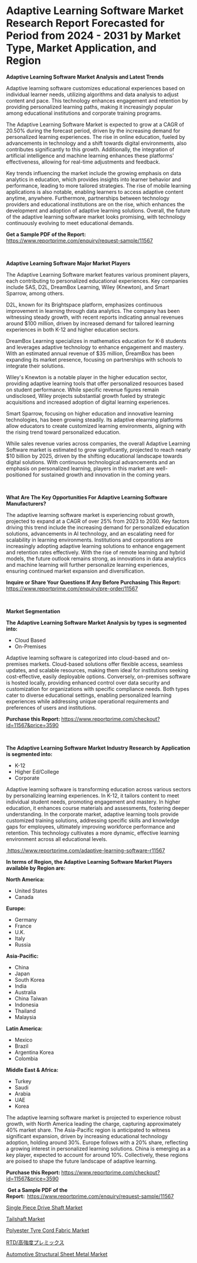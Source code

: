 <p><h1>Adaptive Learning Software Market Research Report Forecasted for Period from 2024 -  2031 by Market Type, Market Application, and Region</h1></p><p><strong>Adaptive Learning Software Market Analysis and Latest Trends</strong></p>
<p><p>Adaptive learning software customizes educational experiences based on individual learner needs, utilizing algorithms and data analysis to adjust content and pace. This technology enhances engagement and retention by providing personalized learning paths, making it increasingly popular among educational institutions and corporate training programs.</p><p>The Adaptive Learning Software Market is expected to grow at a CAGR of 20.50% during the forecast period, driven by the increasing demand for personalized learning experiences. The rise in online education, fueled by advancements in technology and a shift towards digital environments, also contributes significantly to this growth. Additionally, the integration of artificial intelligence and machine learning enhances these platforms' effectiveness, allowing for real-time adjustments and feedback.</p><p>Key trends influencing the market include the growing emphasis on data analytics in education, which provides insights into learner behavior and performance, leading to more tailored strategies. The rise of mobile learning applications is also notable, enabling learners to access adaptive content anytime, anywhere. Furthermore, partnerships between technology providers and educational institutions are on the rise, which enhances the development and adoption of adaptive learning solutions. Overall, the future of the adaptive learning software market looks promising, with technology continuously evolving to meet educational demands.</p></p>
<p><strong>Get a Sample PDF of the Report:&nbsp;</strong> <a href="https://www.reportprime.com/enquiry/request-sample/11567">https://www.reportprime.com/enquiry/request-sample/11567</a></p>
<p>&nbsp;</p>
<p><strong>Adaptive Learning Software Major Market Players</strong></p>
<p><p>The Adaptive Learning Software market features various prominent players, each contributing to personalized educational experiences. Key companies include SAS, D2L, DreamBox Learning, Wiley (Knewton), and Smart Sparrow, among others. </p><p>D2L, known for its Brightspace platform, emphasizes continuous improvement in learning through data analytics. The company has been witnessing steady growth, with recent reports indicating annual revenues around $100 million, driven by increased demand for tailored learning experiences in both K-12 and higher education sectors.</p><p>DreamBox Learning specializes in mathematics education for K-8 students and leverages adaptive technology to enhance engagement and mastery. With an estimated annual revenue of $35 million, DreamBox has been expanding its market presence, focusing on partnerships with schools to integrate their solutions.</p><p>Wiley's Knewton is a notable player in the higher education sector, providing adaptive learning tools that offer personalized resources based on student performance. While specific revenue figures remain undisclosed, Wiley projects substantial growth fueled by strategic acquisitions and increased adoption of digital learning experiences.</p><p>Smart Sparrow, focusing on higher education and innovative learning technologies, has been growing steadily. Its adaptive elearning platforms allow educators to create customized learning environments, aligning with the rising trend toward personalized education.</p><p>While sales revenue varies across companies, the overall Adaptive Learning Software market is estimated to grow significantly, projected to reach nearly $10 billion by 2025, driven by the shifting educational landscape towards digital solutions. With continuous technological advancements and an emphasis on personalized learning, players in this market are well-positioned for sustained growth and innovation in the coming years.</p></p>
<p>&nbsp;</p>
<p><strong>What Are The Key Opportunities For Adaptive Learning Software Manufacturers?</strong></p>
<p><p>The adaptive learning software market is experiencing robust growth, projected to expand at a CAGR of over 25% from 2023 to 2030. Key factors driving this trend include the increasing demand for personalized education solutions, advancements in AI technology, and an escalating need for scalability in learning environments. Institutions and corporations are increasingly adopting adaptive learning solutions to enhance engagement and retention rates effectively. With the rise of remote learning and hybrid models, the future outlook remains strong, as innovations in data analytics and machine learning will further personalize learning experiences, ensuring continued market expansion and diversification.</p></p>
<p><strong>Inquire or Share Your Questions If Any Before Purchasing This Report:</strong> <a href="https://www.reportprime.com/enquiry/pre-order/11567">https://www.reportprime.com/enquiry/pre-order/11567</a></p>
<p>&nbsp;</p>
<p><strong>Market Segmentation</strong></p>
<p><strong>The Adaptive Learning Software Market Analysis by types is segmented into:</strong></p>
<p><ul><li>Cloud Based</li><li>On-Premises</li></ul></p>
<p><p>Adaptive learning software is categorized into cloud-based and on-premises markets. Cloud-based solutions offer flexible access, seamless updates, and scalable resources, making them ideal for institutions seeking cost-effective, easily deployable options. Conversely, on-premises software is hosted locally, providing enhanced control over data security and customization for organizations with specific compliance needs. Both types cater to diverse educational settings, enabling personalized learning experiences while addressing unique operational requirements and preferences of users and institutions.</p></p>
<p><strong>Purchase this Report:&nbsp;</strong><a href="https://www.reportprime.com/checkout?id=11567&price=3590">https://www.reportprime.com/checkout?id=11567&price=3590</a></p>
<p>&nbsp;</p>
<p><strong>The Adaptive Learning Software Market Industry Research by Application is segmented into:</strong></p>
<p><ul><li>K-12</li><li>Higher Ed/College</li><li>Corporate</li></ul></p>
<p><p>Adaptive learning software is transforming education across various sectors by personalizing learning experiences. In K-12, it tailors content to meet individual student needs, promoting engagement and mastery. In higher education, it enhances course materials and assessments, fostering deeper understanding. In the corporate market, adaptive learning tools provide customized training solutions, addressing specific skills and knowledge gaps for employees, ultimately improving workforce performance and retention. This technology cultivates a more dynamic, effective learning environment across all educational levels.</p></p>
<p><a href="https://www.reportprime.com/adaptive-learning-software-r11567">&nbsp;https://www.reportprime.com/adaptive-learning-software-r11567</a></p>
<p><strong>In terms of Region, the Adaptive Learning Software Market Players available by Region are:</strong></p>
<p>
    <p> <strong> North America: </strong>
        <ul>
            <li>United States</li>
            <li>Canada</li>
        </ul>
        </p> 
    <p> <strong> Europe: </strong>
        <ul>
            <li>Germany</li>
            <li>France</li>
            <li>U.K.</li>
            <li>Italy</li>
            <li>Russia</li>
        </ul>
        </p> 
    <p> <strong> Asia-Pacific: </strong>
        <ul>
            <li>China</li>
            <li>Japan</li>
            <li>South Korea</li>
            <li>India</li>
            <li>Australia</li>
            <li>China Taiwan</li>
            <li>Indonesia</li>
            <li>Thailand</li>
            <li>Malaysia</li>
        </ul>
        </p> 
    <p> <strong> Latin America: </strong>
        <ul>
            <li>Mexico</li>
            <li>Brazil</li>
            <li>Argentina Korea</li>
            <li>Colombia</li>
        </ul>
        </p> 
    <p> <strong> Middle East & Africa: </strong>
        <ul>
            <li>Turkey</li>
            <li>Saudi</li>
            <li>Arabia</li>
            <li>UAE</li>
            <li>Korea</li>
        </ul>
    </p>
    </p>
<p><p>The adaptive learning software market is projected to experience robust growth, with North America leading the charge, capturing approximately 40% market share. The Asia-Pacific region is anticipated to witness significant expansion, driven by increasing educational technology adoption, holding around 30%. Europe follows with a 20% share, reflecting a growing interest in personalized learning solutions. China is emerging as a key player, expected to account for around 10%. Collectively, these regions are poised to shape the future landscape of adaptive learning.</p></p>
<p><strong>Purchase this Report: </strong><a href="https://www.reportprime.com/checkout?id=11567&price=3590">https://www.reportprime.com/checkout?id=11567&price=3590</a></p>
<p>&nbsp;<strong>Get a Sample PDF of the Report:&nbsp;&nbsp;</strong><a href="https://www.reportprime.com/enquiry/request-sample/11567">https://www.reportprime.com/enquiry/request-sample/11567</a></p>
<p><strong></strong></p>
<p><p><a href="https://medium.com/@kaylagreenj1521/the-global-single-piece-drive-shaft-market-is-at-the-forefront-of-innovation-driving-rapid-9a4ea716faf2">Single Piece Drive Shaft Market</a></p><p><a href="https://medium.com/@kaylagreenj1521/the-tailshaft-market-decisions-are-mostly-driven-by-resource-optimization-and-cost-effectiveness-ba94b05b76e7">Tailshaft Market</a></p><p><a href="https://www.linkedin.com/pulse/polyester-tyre-cord-fabric-market-size-share-growth-analysis-t9v4c?trackingId=SxzQw6J2Ra2Uu%2BNsN%2FE0jw%3D%3D">Polyester Tyre Cord Fabric Market</a></p><p><a href="https://medium.com/@reyeshowell655/rtd-high-strength-premixes-market-%E3%81%AE%E3%82%B0%E3%83%AD%E3%83%BC%E3%83%90%E3%83%AB%E5%B8%82%E5%A0%B4%E6%A6%82%E8%A6%81%E3%81%AF-%E4%B8%96%E7%95%8C%E3%81%8A%E3%82%88%E3%81%B3%E4%B8%BB%E8%A6%81%E5%B8%82%E5%A0%B4%E3%81%AB%E3%81%8A%E3%81%91%E3%82%8B%E6%A5%AD%E7%95%8C%E3%81%AB%E5%BD%B1%E9%9F%BF%E3%82%92%E4%B8%8E%E3%81%88%E3%82%8B%E4%B8%BB%E8%A6%81%E3%81%AA%E3%83%88%E3%83%AC%E3%83%B3%E3%83%89%E3%81%AB%E3%81%A4%E3%81%84%E3%81%A6-%E7%8B%AC%E8%87%AA%E3%81%AE%E8%A6%96%E7%82%B9%E3%82%92%E6%8F%90%E4%BE%9B%E3%81%97%E3%81%BE%E3%81%99-38fa0eb0c888">RTD/高強度プレミックス</a></p><p><a href="https://www.linkedin.com/pulse/automotive-structural-sheet-metal-market-outlook-complete-znbhc?trackingId=i%2Fhbl9OKRM%2B6vL%2FnEhewSw%3D%3D">Automotive Structural Sheet Metal Market</a></p></p>